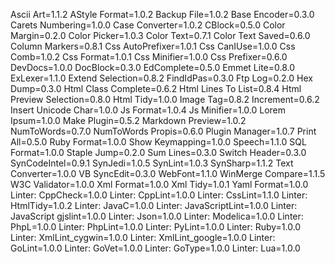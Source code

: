 Ascii Art=1.1.2
AStyle Format=1.0.2
Backup File=1.0.2
Base Encoder=0.3.0
Carets Numbering=1.0.0
Case Converter=1.0.2
CBlock=0.5.0
Color Margin=0.2.0
Color Picker=1.0.3
Color Text=0.7.1
Color Text Saved=0.6.0
Column Markers=0.8.1
Css AutoPrefixer=1.0.1
Css CanIUse=1.0.0
Css Comb=1.0.2
Css Format=1.0.1
Css Minifier=1.0.0
Css Prefixer=0.6.0
DevDocs=1.0.0
DocBlock=0.3.0
EdComplete=0.5.0
Emmet Lite=0.8.0
ExLexer=1.1.0
Extend Selection=0.8.2
FindIdPas=0.3.0
Ftp Log=0.2.0
Hex Dump=0.3.0
Html Class Complete=0.6.2
Html Lines To List=0.8.4
Html Preview Selection=0.8.0
Html Tidy=1.0.0
Image Tag=0.8.2
Increment=0.6.2
Insert Unicode Char=1.0.0
Js Format=1.0.4
Js Minifier=1.0.0
Lorem Ipsum=1.0.0
Make Plugin=0.5.2
Markdown Preview=1.0.2
NumToWords=0.7.0
NumToWords Propis=0.6.0
Plugin Manager=1.0.7
Print All=0.5.0
Ruby Format=1.0.0
Show Keymapping=1.0.0
Speech=1.1.0
SQL Format=1.0.0
Staple Jump=0.2.0
Sum Lines=0.3.0
Switch Header=0.3.0
SynCodeIntel=0.9.1
SynJedi=1.0.5
SynLint=1.0.3
SynSharp=1.1.2
Text Converter=1.0.0
VB SyncEdit=0.3.0
WebFont=1.1.0
WinMerge Compare=1.1.5
W3C Validator=1.0.0
Xml Format=1.0.0
Xml Tidy=1.0.1
Yaml Format=1.0.0
Linter: CppCheck=1.0.0
Linter: CppLint=1.0.0
Linter: CssLint=1.1.0
Linter: HtmlTidy=1.0.2
Linter: JavaC=1.0.0
Linter: JavaScriptLint=1.0.0
Linter: JavaScript gjslint=1.0.0
Linter: Json=1.0.0
Linter: Modelica=1.0.0
Linter: PhpL=1.0.0
Linter: PhpLint=1.0.0
Linter: PyLint=1.0.0
Linter: Ruby=1.0.0
Linter: XmlLint_cygwin=1.0.0
Linter: XmlLint_google=1.0.0
Linter: GoLint=1.0.0
Linter: GoVet=1.0.0
Linter: GoType=1.0.0
Linter: Lua=1.0.0
